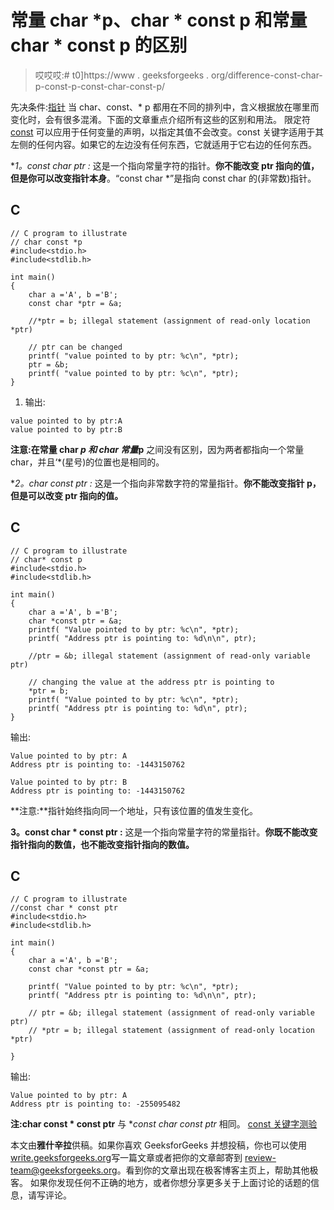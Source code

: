 # 常量 char *p、char * const p 和常量 char * const p 的区别

> 哎哎哎:# t0]https://www . geeksforgeeks . org/difference-const-char-p-const-p-const-char-const-p/

先决条件:[指针](https://www.geeksforgeeks.org/pointers-in-c-and-c-set-1-introduction-arithmetic-and-array/)
当 char、const、* p 都用在不同的排列中，含义根据放在哪里而变化时，会有很多混淆。下面的文章重点介绍所有这些的区别和用法。
限定符 [const](https://www.geeksforgeeks.org/const-qualifier-in-c/) 可以应用于任何变量的声明，以指定其值不会改变。const 关键字适用于其左侧的任何内容。如果它的左边没有任何东西，它就适用于它右边的任何东西。

**1。const char *ptr :** 这是一个指向常量字符的指针。**你不能改变 ptr 指向的值，但是你可以改变指针本身**。“const char *”是指向 const char 的(非常数)指针。

## C

```
// C program to illustrate
// char const *p
#include<stdio.h>
#include<stdlib.h>

int main()
{
    char a ='A', b ='B';
    const char *ptr = &a;

    //*ptr = b; illegal statement (assignment of read-only location *ptr)

    // ptr can be changed
    printf( "value pointed to by ptr: %c\n", *ptr);
    ptr = &b;
    printf( "value pointed to by ptr: %c\n", *ptr);
}
```

1.  输出:

```
value pointed to by ptr:A
value pointed to by ptr:B
```

**注意:**在**常量 char *p 和 char 常量*p** 之间没有区别，因为两者都指向一个常量 char，并且‘*(星号)的位置也是相同的。

**2。char *const ptr :** 这是一个指向非常数字符的常量指针。**你不能改变指针 p，但是可以改变 ptr 指向的值。**

## C

```
// C program to illustrate
// char* const p
#include<stdio.h>
#include<stdlib.h>

int main()
{
    char a ='A', b ='B';
    char *const ptr = &a;
    printf( "Value pointed to by ptr: %c\n", *ptr);
    printf( "Address ptr is pointing to: %d\n\n", ptr);

    //ptr = &b; illegal statement (assignment of read-only variable ptr)

    // changing the value at the address ptr is pointing to
    *ptr = b;
    printf( "Value pointed to by ptr: %c\n", *ptr);
    printf( "Address ptr is pointing to: %d\n", ptr);
}
```

输出:

```
Value pointed to by ptr: A
Address ptr is pointing to: -1443150762

Value pointed to by ptr: B
Address ptr is pointing to: -1443150762
```

**注意:**指针始终指向同一个地址，只有该位置的值发生变化。

**3。const char * const ptr :** 这是一个指向常量字符的常量指针。**你既不能改变指针指向的数值，也不能改变指针指向的数值。**

## C

```
// C program to illustrate
//const char * const ptr
#include<stdio.h>
#include<stdlib.h>

int main()
{
    char a ='A', b ='B';
    const char *const ptr = &a;

    printf( "Value pointed to by ptr: %c\n", *ptr);
    printf( "Address ptr is pointing to: %d\n\n", ptr);

    // ptr = &b; illegal statement (assignment of read-only variable ptr)
    // *ptr = b; illegal statement (assignment of read-only location *ptr)

}
```

输出:

```
Value pointed to by ptr: A
Address ptr is pointing to: -255095482
```

**注:char const * const ptr** 与 **const char *const ptr** 相同。
[const 关键字测验](https://www.geeksforgeeks.org/c-plus-plus-gq/const-keyword-gq/)

本文由**雅什辛拉**供稿。如果你喜欢 GeeksforGeeks 并想投稿，你也可以使用[write.geeksforgeeks.org](https://write.geeksforgeeks.org)写一篇文章或者把你的文章邮寄到 review-team@geeksforgeeks.org。看到你的文章出现在极客博客主页上，帮助其他极客。
如果你发现任何不正确的地方，或者你想分享更多关于上面讨论的话题的信息，请写评论。